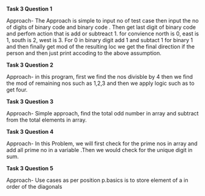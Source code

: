 **Task 3 Question 1**

Approach-
The Approach is simple to input no of test case then input the no of digits of binary code and 
binary code . Then get last digit of binary code and perfom action that is add or subtreact 1.
for convience north is 0, east is 1, south is 2, west is 3. For 0 in binary digit add 1 and subtact
1 for binary 1 and then finally get mod of the resulting loc we get the final direction if the 
person and then just print accoding to the above assumption.

**Task 3 Question 2**

Approach-
in this program, first we find the nos divisble by 4 then we find the mod of remaining nos such as 
1,2,3 and then we apply logic such as to get four.


**Task 3 Question 3**

Approach-
Simple approach, find the total odd number in array and subtract from the total elements in array.

**Task 3 Question 4**

Approach-
In this Problem, we will first check for the prime nos in array and add all prime no in a variable
.Then we would check for the unique digit in sum.

**Task 3 Question 5**

Approach-
Use cases as per position p.basics is to store element of a in order of the diagonals


